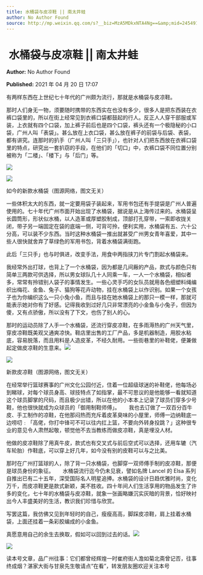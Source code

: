 ```yaml
---
title: ​水桶袋与皮凉鞋 || 南太井蛙
author: No Author Found
source: http://mp.weixin.qq.com/s?__biz=MzA5MDkxNTA4Ng==&amp;mid=2454910936&amp;idx=1&amp;sn=dd6f048967405cc1e43106a3c4702c80&amp;chksm=87a23fb9b0d5b6afb819c84ce23b950895391e0c8afe36bc33d666238e2aa211954e48161345#rd
---
```


# ​ 水桶袋与皮凉鞋 || 南太井蛙

**Author:** No Author Found

**Published:** 2021 年 04 月 20 日 17:07

有两样东西在上世纪七十年代的广州颇为流行，那就是水桶袋与皮凉鞋。

那时人们身无一物，须要随时携带的东西实在也没有多少，很多人是把东西装在衣裤口袋里的，所以在街上经常见到衣裤口袋都鼓起的行人。反正人人穿干部服或军装，上衣就有四个口袋，加上裤子前后也是四个口袋，裤头还有一个极隐秘的小口袋，广州人叫「表袋」。甚么放在上衣口袋，甚么放在裤子的前袋与后袋、表袋，都有讲究。连那时的扒手（广州人叫「三只手」），也针对人们把东西放在衣裤口袋里的特点，研究出一套扒窃的手段，在他们的「切口」中，衣裤口袋不同位置分别被称为「二楼」、「楼下」与「后门」等。

![](https://mmbiz.qpic.cn/mmbiz_jpg/PJWG74pLsMZft5U05GCKNLfzPOdbww9HZIaUxuAESFlL8WhsiaibzhAO9CHf09kc1gOZiaUc3cVSUg2lXE8JiaU7xQ/640)

![](https://mmbiz.qpic.cn/mmbiz_png/Ljib4So7yuWiaLLyDdlUwG51BTBE8ZRlwQiaLztq32tS39Z6OHAI9dtHAA612vUluIyCdIh2VaHjrVT4IIfVGGlOA/640?wx_fmt=png)

如今的新款水桶袋（图源网络，图文无关）

一些体积太大的东西，就一定要用袋子装起来，军用书包还有手提袋是广州人普遍使用的。七十年代广州市面开始出现了水桶袋，据说是从上海传过来的。水桶袋呈长圆筒形，形状似水桶，以人造革或厚塑胶制成，顶部打孔穿带，一索即收拢关闭，带子另一端固定在袋的底端一侧，可背可拎，便利实用，水桶袋有五、六十公分高，可以装不少东西。当时这种水桶袋一推出就甚受广州男女青年喜爱，其中一些人很快就舍弃了草绿色的军用书包，背着水桶袋满街跑。

此后「三只手」也与时俱进，改变手法，用食中两指挟刀片专门割起水桶袋来。

我经常外出打球，也背上了一个水桶袋，因为都是几间厰的产品，款式与颜色只有简单三两款可供选择，所以男女球队几十人同乘一车，一人一个水桶袋，相似者多，常常有拎错别人袋子的事情发生。一些心灵手巧的女队员就用各色细塑料绳编织出梅花、金鱼、兔子、猫狗等花卉动物，挂在水桶袋上以作识别。如果一个女孩子也为你编织这么一只小兔小鱼，而且与挂在她水桶袋上的那只一模一样，那就可能表示她对你有了好感。记得我收到过好几只非常漂亮的小金鱼与小兔子，但因为傻，又有点骄傲，所以没有了下文，也伤了别人的心。

那时的运动员除了人手一个水桶袋，还流行穿皮凉鞋，在多雨溽热的广州天气里，穿皮凉鞋既美观又通爽凉快。鞋店里出售的工厂产品，多是机器制造，用胶水粘底，容易脱落，而且用料是人造皮革，不经久耐用。一些街巷里的补鞋佬，便兼做起定做皮凉鞋的生意来。![](https://mmbiz.qpic.cn/mmbiz_jpg/PJWG74pLsMZft5U05GCKNLfzPOdbww9HhkKjVNPMiaMQAEeD9g6UQepDicIpia06NtTgHxaaYXx1wMVaicXictny6pg/640)

![](https://mmbiz.qpic.cn/mmbiz_png/Ljib4So7yuWiaLLyDdlUwG51BTBE8ZRlwQ2GsDJJ16Mzicuep21iakvCmRpibeLs3fr4giadZODfmDr6uPd24dsbPr5A/640?wx_fmt=png)

新款皮凉鞋（图源网络，图文无关）

在经常举行篮球赛事的广州文化公园付近，住着一位超级球迷的补鞋佬，他每场必到睇球，对每个球员身高、球技特点了如指掌，最不可思议的是他能够一看就知道这个球员脚掌的尺码，而且极少出错，所以在他的小本本上记录了球员们穿多少号鞋，他也很快就成为众球员的「御用制鞋师傅」。      我也去订做了一双百分百牛皮、手工制作的凉鞋，在他那闷热而充斥着皮革臭味的小屋里，师傅一边纳鞋底一边唠叨﹕「高佬，你打中锋可不可以往内扛上篮，不要向外转身投跳？」这种很专业的意见令人肃然起敬，顿觉他不去当教练而做皮凉鞋，真是埋没人材。

他做的皮凉鞋除了用真牛皮，款式也有交叉式与前后空式可以选择，还用车辘（汽车轮胎）作鞋底，可以穿上好几年，如今没有别的皮鞋可以与之比美。

那时在广州打篮球的人，除了背一只水桶袋，也脚穿一双师傅手制的皮凉鞋，那便是球员身份的象征。      水桶袋流行迄今仍未见衰，譬如名牌 Lancel 的 Elsa 系列自推出已有二十五年，深受国际名人明星追捧。水桶袋的设计日趋优雅时尚，变化万千，而皮凉鞋更是款式新颖，美不胜收。四十年间人们生活享用的物品发生了许多的变化，七十年的水桶袋与皮凉鞋，就象一张画略嫌沉实灰暗的背景，恰好映衬出今人丰盛美好的生活，教识我们珍惜与欣赏。

写罢这篇，我仿佛又见到年轻时的自己，瘦瘦高高，脚踩皮凉鞋，肩上挂着水桶袋，上面还挂着一条彩胶编成的小金鱼。

真愿意用自己的余生去换取，假如可以回到过去的话。![](https://mmbiz.qpic.cn/mmbiz_jpg/PJWG74pLsMZft5U05GCKNLfzPOdbww9HclcCRJgc1AkYUZ90y4JrEgSIicZn5sMGLMYL9uKR3TT6EVbwB1IkILQ/640)

![](https://mmbiz.qpic.cn/mmbiz_jpg/PJWG74pLsMZft5U05GCKNLfzPOdbww9Hs9f2nYicO1QbfDmG4cYgHhvH7Enciaiccqq0bpUcMDtDTFmkyTmicXUY6Q/640)

读本号文章，品广州往事：它们都曾经辉煌一时崔府街人澹如菊北斋曾记否，往事终成烟？湛家大街与甘泉先生敬请点“在看”，转发朋友圈欢迎关注本号
